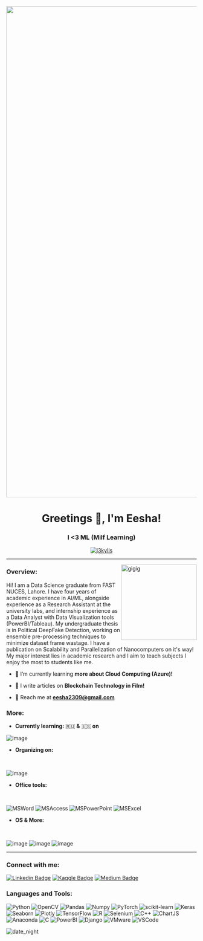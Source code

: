 <img align="center" width="1300" src="https://149362454.v2.pressablecdn.com/previously/wp-content/uploads/sites/5/2014/12/media4.gif">
<h1 align="center">Greetings 🏮, I'm Eesha!</h1>
<h3 align="center">I <3 ML (Milf Learning)</h3>

<p align="center"> <a href="https://github.com/ryo-ma/github-profile-trophy"><img src="https://github-profile-trophy.vercel.app/?username=j3kylls&theme=dark_lover" alt="j3kylls" /></a> </p>

<hr>

<img align="right" alt="gigig" width="200" src="https://media0.giphy.com/media/5CCQT5QxH43TbgZ9t8/giphy.gif?cid=6c09b952xfc0atlv1hjgti17ae93hwmu92ldzum9h3l8fcpm&ep=v1_internal_gif_by_id&rid=giphy.gif&ct=s">

<h3 align="left">Overview:</h3>

Hi! I am a Data Science graduate from FAST NUCES, Lahore. I have four years of academic experience in AI/ML, alongside experience as a Research Assistant at the university labs, and internship experience as a Data Analyst with Data Visualization tools (PowerBI/Tableau). My undergraduate thesis is in Political DeepFake Detection, working on ensemble pre-processing techniques to minimize dataset frame wastage. I have a publication on Scalability and Parallelization of Nanocomputers on it's way! My major interest lies in academic research and I aim to teach subjects I enjoy the most to students like me.

- 🐉 I’m currently learning **more about Cloud Computing (Azure)!**

- 🍜 I write articles on **Blockchain Technology in Film!**

- 🧧 Reach me at **eesha2309@gmail.com**


<h3 align="left">More:</h3>

- **Currently learning:** 🇷🇺 **&** 🇪🇸 **on**

![image](https://img.shields.io/badge/Duolingo-58CC02?style=for-the-badge&logo=Duolingo&logoColor=white)

- **Organizing on:**

 <br>

![image](https://img.shields.io/badge/Notion-000000?style=for-the-badge&logo=notion&logoColor=white)

- **Office tools:**

<br>

![MSWord](https://img.shields.io/badge/Microsoft_Word-2B579A?style=for-the-badge&logo=microsoft-word&logoColor=white)
![MSAccess](https://img.shields.io/badge/Microsoft_Access-A4373A?style=for-the-badge&logo=microsoft-access&logoColor=white)
![MSPowerPoint](https://img.shields.io/badge/Microsoft_PowerPoint-B7472A?style=for-the-badge&logo=microsoft-powerpoint&logoColor=white)
![MSExcel](https://img.shields.io/badge/Microsoft_Excel-217346?style=for-the-badge&logo=microsoft-excel&logoColor=white)

- **OS & More:**

<br>

![image](https://img.shields.io/badge/Android-3DDC84?style=for-the-badge&logo=android&logoColor=white)
![image](https://img.shields.io/badge/Windows-0078D6?style=for-the-badge&logo=windows&logoColor=white)
![image](https://img.shields.io/badge/Goodreads-372213?style=for-the-badge&logo=goodreads&logoColor=white)


<hr>

<h3 align="left">Connect with me:</h3>

[![Linkedin Badge](https://img.shields.io/badge/-eeshatrbl-blue?style=for-the-badge&logo=Linkedin&logoColor=white&link=https://www.linkedin.com/in/eeshatrbl/)](https://www.linkedin.com/in/eeshatrbl/)
[![Kaggle Badge](https://img.shields.io/badge/-eeshatrbl-lightblue?style=for-the-badge&logo=Kaggle&logoColor=white&link=https://kaggle.com/eeshatrbl)](https://kaggle.com/eeshatrbl)
[![Medium Badge](https://img.shields.io/badge/-@l216269-white?style=for-the-badge&labelColor=black&logo=Medium&link=https://medium.com/@l216269/)](https://medium.com/@l216269)


<h3 align="left">Languages and Tools:</h3>

![Python](https://img.shields.io/badge/-Python-black?style=for-the-badge&logo=Python)
![OpenCV](https://img.shields.io/badge/-OpenCV-red?style=for-the-badge&logo=OpenCV)
![Pandas](https://img.shields.io/badge/-Pandas-darkblue?style=for-the-badge&logo=Pandas)
![Numpy](https://img.shields.io/badge/Numpy-777BB4?style=for-the-badge&logo=numpy&logoColor=white)
![PyTorch](https://img.shields.io/badge/-PyTorch-orange?style=for-the-badge&logo=PyTorch)
![scikit-learn](https://img.shields.io/badge/-scikitlearn-blue?style=for-the-badge&logo=scikit-learn)
![Keras](https://img.shields.io/badge/-Keras-darkred?style=for-the-badge&logo=Keras)
![Seaborn](https://img.shields.io/badge/-Seaborn-blue?style=for-the-badge&logo=Seaborn)
![Plotly](https://img.shields.io/badge/Plotly-239120?style=for-the-badge&logo=plotly&logoColor=white)
![TensorFlow](https://img.shields.io/badge/-TensorFlow-yellow?style=for-the-badge&logo=TensorFlow)
![R](https://img.shields.io/badge/R-276DC3?style=for-the-badge&logo=r&logoColor=white)
![Selenium](https://img.shields.io/badge/Selenium-43B02A?style=for-the-badge&logo=Selenium&logoColor=white)
![C++](https://img.shields.io/badge/-C++-00599C?style=for-the-badge&logo=c)
![ChartJS](https://img.shields.io/badge/Chart%20js-FF6384?style=for-the-badge&logo=chartdotjs&logoColor=white)
![Anaconda](https://img.shields.io/badge/conda-342B029.svg?&style=for-the-badge&logo=anaconda&logoColor=white)
![C](https://img.shields.io/badge/-C-00599C?style=for-the-badge&logo=c)
![PowerBI](https://img.shields.io/badge/PowerBI-F2C811?style=for-the-badge&logo=Power%20BI&logoColor=white)
![Django](https://img.shields.io/badge/Django-092E20?style=for-the-badge&logo=django&logoColor=green)
![VMware](https://img.shields.io/badge/VMware-231f20?style=for-the-badge&logo=VMware&logoColor=white)
![VSCode](https://img.shields.io/badge/VSCode-0078D4?style=for-the-badge&logo=visual%20studio%20code&logoColor=white)

<p><img align="center" src="https://github-readme-streak-stats.herokuapp.com/?user=j3kylls&theme=date_night" alt="date_night" /></p>
